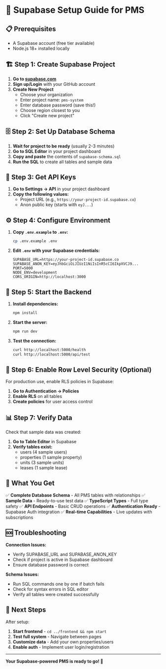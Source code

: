 # 🚀 Supabase Setup Guide for PMS

## 📋 Prerequisites
- A Supabase account (free tier available)
- Node.js 18+ installed locally

## 🏗️ Step 1: Create Supabase Project

1. **Go to [supabase.com](https://supabase.com)**
2. **Sign up/Login** with your GitHub account
3. **Create New Project**
   - Choose your organization
   - Enter project name: `pms-system`
   - Enter database password (save this!)
   - Choose region closest to you
   - Click "Create new project"

## 🗄️ Step 2: Set Up Database Schema

1. **Wait for project to be ready** (usually 2-3 minutes)
2. **Go to SQL Editor** in your project dashboard
3. **Copy and paste** the contents of `supabase-schema.sql`
4. **Run the SQL** to create all tables and sample data

## 🔑 Step 3: Get API Keys

1. **Go to Settings → API** in your project dashboard
2. **Copy the following values:**
   - Project URL (e.g., `https://your-project-id.supabase.co`)
   - Anon public key (starts with `eyJ...`)

## ⚙️ Step 4: Configure Environment

1. **Copy `.env.example` to `.env`:**
   ```bash
   cp .env.example .env
   ```

2. **Edit `.env` with your Supabase credentials:**
   ```env
   SUPABASE_URL=https://your-project-id.supabase.co
   SUPABASE_ANON_KEY=eyJhbGciOiJIUzI1NiIsInR5cCI6IkpXVCJ9...
   PORT=5000
   NODE_ENV=development
   CORS_ORIGIN=http://localhost:3000
   ```

## 🚀 Step 5: Start the Backend

1. **Install dependencies:**
   ```bash
   npm install
   ```

2. **Start the server:**
   ```bash
   npm run dev
   ```

3. **Test the connection:**
   ```bash
   curl http://localhost:5000/health
   curl http://localhost:5000/api/test
   ```

## 🔐 Step 6: Enable Row Level Security (Optional)

For production use, enable RLS policies in Supabase:

1. **Go to Authentication → Policies**
2. **Enable RLS** on all tables
3. **Create policies** for user access control

## 📊 Step 7: Verify Data

Check that sample data was created:

1. **Go to Table Editor** in Supabase
2. **Verify tables exist:**
   - users (4 sample users)
   - properties (1 sample property)
   - units (3 sample units)
   - leases (1 sample lease)

## 🎯 What You Get

✅ **Complete Database Schema** - All PMS tables with relationships
✅ **Sample Data** - Ready-to-use test data
✅ **TypeScript Types** - Full type safety
✅ **API Endpoints** - Basic CRUD operations
✅ **Authentication Ready** - Supabase Auth integration
✅ **Real-time Capabilities** - Live updates with subscriptions

## 🆘 Troubleshooting

**Connection Issues:**
- Verify SUPABASE_URL and SUPABASE_ANON_KEY
- Check if project is active in Supabase dashboard
- Ensure database password is correct

**Schema Issues:**
- Run SQL commands one by one if batch fails
- Check for syntax errors in SQL editor
- Verify all tables were created successfully

## 🚀 Next Steps

After setup:
1. **Start frontend** - `cd ../frontend && npm start`
2. **Test full system** - Navigate between pages
3. **Customize data** - Add your own properties/users
4. **Enable auth** - Implement user login/registration

---

**Your Supabase-powered PMS is ready to go! 🎉**
